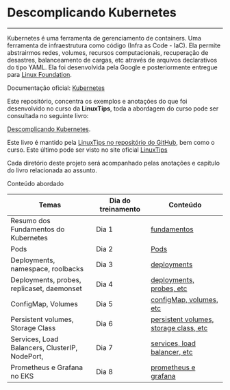 # Descomplicando Kubernetes  

***  

Kubernetes é uma ferramenta de gerenciamento de containers. Uma ferramenta de infraestrutura como código (Infra as Code - IaC). Ela permite abstrairmos redes, volumes, recursos computacionais, recuperação de desastres, balanceamento de cargas, etc através de arquivos declarativos do tipo YAML. Ela foi desenvolvida pela Google e posteriormente entregue para [Linux Foundation](https://www.linuxfoundation.org/).   

Documentação oficial:  [Kubernetes](https://kubernetes.io/pt-br/docs/home/)  

Este repositório, concentra os exemplos e anotações do que foi desenvolvido no curso da __LinuxTips__, toda a abordagem do curso pode ser consultada no seguinte livro:  

[Descomplicando Kubernetes](https://livro.descomplicandokubernetes.com.br/pt/).   

Este livro é mantido pela [LinuxTips no repositório do GitHub](https://github.com/badtuxx/DescomplicandoKubernetes), bem como o curso. Este último pode ser visto no site oficial [LinuxTips](https://www.linuxtips.io/)  

Cada diretório deste projeto será acompanhado pelas anotações e capítulo do livro relacionada ao assunto.    



Conteúdo abordado  

| Temas | Dia do treinamento      | Conteúdo          |
|--------|-----------|----------------|
| Resumo dos Fundamentos do Kubernetes | Dia 1  | [fundamentos](./day-1/README.md) |
| Pods | Dia 2 | [Pods](./day-2/) |
| Deployments, namespace, roolbacks | Dia 3 | [deployments](./day-3/) |
| Deployments, probes, replicaset, daemonset | Dia 4 | [deployments, probes, etc](./day-4/) |  
| ConfigMap, Volumes | Dia 5 | [configMap, volumes, etc](./day-5/) |  
| Persistent volumes, Storage Class | Dia 6 | [persistent volumes, storage class, etc](./day-6/) |
| Services, Load Balancers, ClusterIP, NodePort,  | Dia 7 | [services, load balancer, etc](./day-7/) |
| Prometheus e Grafana no EKS | Dia 8 | [prometheus e grafana](./day-8/) |



